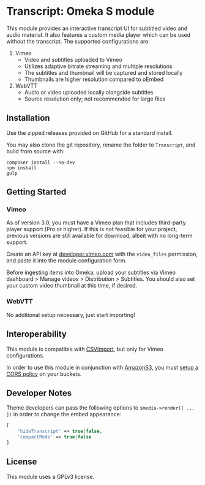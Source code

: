 # Transcript: Omeka S module

This module provides an interactive transcript UI for subtitled video and audio material. It also features a custom media player which can be used without the transcript. The supported configurations are:

1. Vimeo
    - Video and subtitles uploaded to Vimeo
    - Utilizes adaptive bitrate streaming and multiple resolutions
    - The subtitles and thumbnail will be captured and stored locally
    - Thumbnails are higher resolution compared to oEmbed
2. WebVTT
    - Audio or video uploaded locally alongside subtitles
    - Source resolution only; not recommended for large files

## Installation

Use the zipped releases provided on GitHub for a standard install.

You may also clone the git repository, rename the folder to `Transcript`, and build from source with:

```
composer install --no-dev
npm install
gulp
```

## Getting Started

### Vimeo

As of version 3.0, you must have a Vimeo plan that includes third-party player support (Pro or higher). If this is not feasible for your project, previous versions are still available for download, albeit with no long-term support.

Create an API key at [developer.vimeo.com](https://developer.vimeo.com) with the `video_files` permission, and paste it into the module configuration form.

Before ingesting items into Omeka, upload your subtitles via Vimeo dashboard > Manage videos > Distribution > Subtitles. You should also set your custom video thumbnail at this time, if desired.

### WebVTT

No additional setup necessary, just start importing!

## Interoperability

This module is compatible with [CSVImport](https://github.com/omeka-s-modules/CSVImport), but only for Vimeo configurations.

In order to use this module in conjunction with [AmazonS3](https://github.com/Daniel-KM/Omeka-S-module-AmazonS3), you must [setup a CORS policy](https://docs.aws.amazon.com/AmazonS3/latest/userguide/enabling-cors-examples.html) on your buckets.

## Developer Notes

Theme developers can pass the following options to `$media->render([ ... ])` in order to change the embed appearance:

```php
[
    'hideTranscript' => true|false,
    'compactMode' => true|false
]
```

## License

This module uses a GPLv3 license.